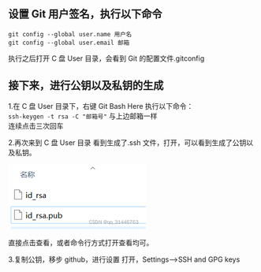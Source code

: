 ## 设置 Git 用户签名，执行以下命令

`git config --global user.name 用户名`<br/>
`git config --global user.email 邮箱`

执行之后打开 C 盘 User 目录，会看到 Git 的配置文件.gitconfig

## 接下来，进行公钥以及私钥的生成

1.在 C 盘 User 目录下，右键 Git Bash Here
执行以下命令：<br/>
`ssh-keygen -t rsa -C "邮箱号"` 与上边邮箱一样<br/>
连续点击三次回车

2.再次来到 C 盘 User 目录
看到生成了.ssh 文件，打开，可以看到生成了公钥以及私钥。<br/>

<img src='../images/gongyao/ssh.png'><br/>

直接点击查看，或者命令行方式打开查看均可。

3.复制公钥，移步 github，进行设置
打开，Settings-->SSH and GPG keys
